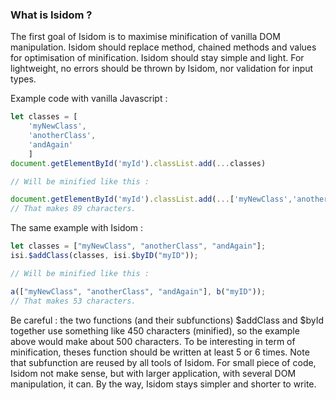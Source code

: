 ### What is Isidom ?

The first goal of Isidom is to maximise minification of vanilla DOM manipulation.
Isidom should replace method, chained methods and values for optimisation of minification.
Isidom should stay simple and light. For lightweight, no errors should be thrown by Isidom, nor validation for input types.

Example code with vanilla Javascript :

```javascript
let classes = [
    'myNewClass',
    'anotherClass',
    'andAgain'
    ]
document.getElementById('myId').classList.add(...classes)

// Will be minified like this :

document.getElementById('myId').classList.add(...['myNewClass','anotherClass','andAgain')
// That makes 89 characters.
```

The same example with Isidom :

```javascript
let classes = ["myNewClass", "anotherClass", "andAgain"];
isi.$addClass(classes, isi.$byID("myID"));

// Will be minified like this :

a(["myNewClass", "anotherClass", "andAgain"], b("myID"));
// That makes 53 characters.
```

Be careful : the two functions (and their subfunctions) $addClass and $byId together use something like 450 characters (minified), so the example above would make about 500 characters. To be interesting in term of minification, theses function should be written at least 5 or 6 times. Note that subfunction are reused by all tools of Isidom. For small piece of code, Isidom not make sense, but with larger application, with several DOM manipulation, it can. By the way, Isidom stays simpler and shorter to write.
